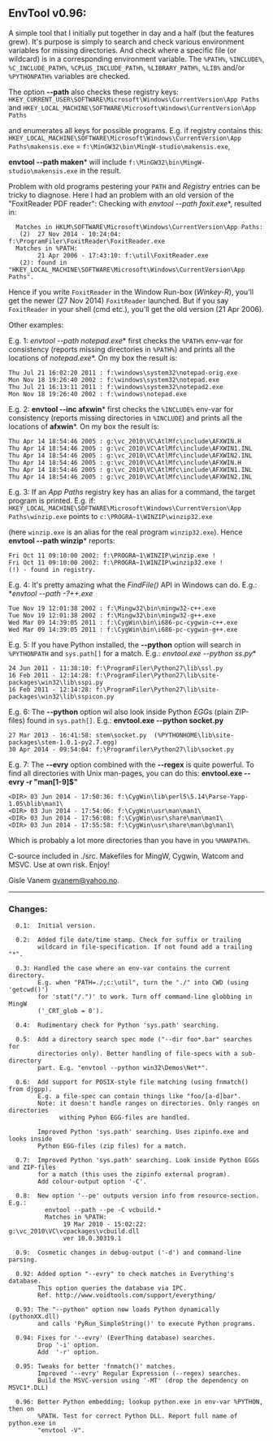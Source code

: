 EnvTool v0.96:
--------------

A simple tool that I initially put together in day and a half (but the
features grew). It's purpose is simply to search and check various environment
variables for missing directories. And check where a specific file (or wildcard)
is in a corresponding environment variable. The `%PATH%`, `%INCLUDE%`,
`%C_INCLUDE_PATH%`, `%CPLUS_INCLUDE_PATH%`, `%LIBRARY_PATH%`, `%LIB%` and/or
`%PYTHONPATH%` variables are checked.

The option **--path** also checks these registry keys:
  `HKEY_CURRENT_USER\SOFTWARE\Microsoft\Windows\CurrentVersion\App Paths` and
  `HKEY_LOCAL_MACHINE\SOFTWARE\Microsoft\Windows\CurrentVersion\App Paths`

and enumerates all keys for possible programs. E.g. if registry contains this:
  `HKEY_LOCAL_MACHINE\SOFTWARE\Microsoft\Windows\CurrentVersion\App Paths\makensis.exe` =
   `f:\MinGW32\bin\MingW-studio\makensis.exe`,

**envtool --path maken*** will include `f:\MinGW32\bin\MingW-studio\makensis.exe`
in the result.

Problem with old programs pestering your `PATH` and *Registry* entries can be tricky
to diagnose. Here I had an problem with an old version of the "FoxitReader PDF reader":
Checking with **envtool --path foxit*.exe**, resulted in:
```
  Matches in HKLM\SOFTWARE\Microsoft\Windows\CurrentVersion\App Paths:
   (2)  27 Nov 2014 - 10:24:04: f:\ProgramFiler\FoxitReader\FoxitReader.exe
  Matches in %PATH:
        21 Apr 2006 - 17:43:10: f:\util\FoxitReader.exe
   (2): found in "HKEY_LOCAL_MACHINE\SOFTWARE\Microsoft\Windows\CurrentVersion\App Paths".
```

Hence if you write `FoxitReader` in the Window Run-box (*Winkey-R*), you'll get the
newer (27 Nov 2014) `FoxitReader` launched. But if you say `FoxitReader` in your shell
(cmd etc.), you'll get the old version (21 Apr 2006).

Other examples:

 E.g. 1: **envtool --path notepad*.exe** first checks the `%PATH%` env-var
 for consistency (reports missing directories in `%PATH%`) and prints
 all the locations of **notepad*.exe**. On my box the result is:
```
Thu Jul 21 16:02:20 2011 : f:\windows\system32\notepad-orig.exe
Mon Nov 18 19:26:40 2002 : f:\windows\system32\notepad.exe
Thu Jul 21 16:13:11 2011 : f:\windows\system32\notepad2.exe
Mon Nov 18 19:26:40 2002 : f:\windows\notepad.exe
```

E.g. 2: **envtool --inc afxwin*** first checks the `%INCLUDE%` env-var
for consistency (reports missing directories in `%INCLUDE`) and prints
all the locations of **afxwin***. On my box the result is:
```
Thu Apr 14 18:54:46 2005 : g:\vc_2010\VC\AtlMfc\include\AFXWIN.H
Thu Apr 14 18:54:46 2005 : g:\vc_2010\VC\AtlMfc\include\AFXWIN1.INL
Thu Apr 14 18:54:46 2005 : g:\vc_2010\VC\AtlMfc\include\AFXWIN2.INL
Thu Apr 14 18:54:46 2005 : g:\vc_2010\VC\AtlMfc\include\AFXWIN.H
Thu Apr 14 18:54:46 2005 : g:\vc_2010\VC\AtlMfc\include\AFXWIN1.INL
Thu Apr 14 18:54:46 2005 : g:\vc_2010\VC\AtlMfc\include\AFXWIN2.INL
```

E.g. 3: If an *App Paths* registry key has an alias for a command, the target
program is printed. E.g. if:
`HKEY_LOCAL_MACHINE\SOFTWARE\Microsoft\Windows\CurrentVersion\App Paths\winzip.exe`
points to `c:\PROGRA~1\WINZIP\winzip32.exe`

(here `winzip.exe` is an alias for the real program `winzip32.exe`). Hence
**envtool --path winzip*** reports:
```
Fri Oct 11 09:10:00 2002: f:\PROGRA~1\WINZIP\winzip.exe !
Fri Oct 11 09:10:00 2002: f:\PROGRA~1\WINZIP\winzip32.exe !
(!) - found in registry.
```

E.g. 4: It's pretty amazing what the *FindFile()* API in Windows can do. E.g.:
**envtool --path *-?++.exe**
```
Tue Nov 19 12:01:38 2002 : f:\Mingw32\bin\mingw32-c++.exe
Tue Nov 19 12:01:38 2002 : f:\Mingw32\bin\mingw32-g++.exe
Wed Mar 09 14:39:05 2011 : f:\CygWin\bin\i686-pc-cygwin-c++.exe
Wed Mar 09 14:39:05 2011 : f:\CygWin\bin\i686-pc-cygwin-g++.exe
```

E.g. 5: If you have Python installed, the **--python** option will search in
`%PYTHONPATH` and `sys.path[]` for a match. E.g.:
**envtool.exe --python ss*.py**
```
24 Jun 2011 - 11:38:10: f:\ProgramFiler\Python27\lib\ssl.py
16 Feb 2011 - 12:14:28: f:\ProgramFiler\Python27\lib\site-packages\win32\lib\sspi.py
16 Feb 2011 - 12:14:28: f:\ProgramFiler\Python27\lib\site-packages\win32\lib\sspicon.py
```

E.g. 6: The **--python** option wil also look inside Python *EGG*s (plain ZIP-files) found
in `sys.path[]`. E.g.:
**envtool.exe --python socket.py**
```
27 Mar 2013 - 16:41:58: stem\socket.py  (%PYTHONHOME\lib\site-packages\stem-1.0.1-py2.7.egg)
30 Apr 2014 - 09:54:04: f:\Programfiler\Python27\lib\socket.py
```

E.g. 7: The **--evry** option combined with the **--regex** is quite powerful. To find
all directories with Unix man-pages, you can do this:
**envtool.exe --evry -r "man[1-9]$"**
```
<DIR> 03 Jun 2014 - 17:50:36: f:\CygWin\lib\perl5\5.14\Parse-Yapp-1.05\blib\man1\
<DIR> 03 Jun 2014 - 17:54:06: f:\CygWin\usr\man\man1\
<DIR> 03 Jun 2014 - 17:56:08: f:\CygWin\usr\share\man\man1\
<DIR> 03 Jun 2014 - 17:55:58: f:\CygWin\usr\share\man\bg\man1\
```

Which is probably a lot more directories than you have in you `%MANPATH%`.


C-source included in ./src. Makefiles for MingW, Cygwin, Watcom and MSVC. Use at own
risk. Enjoy!

  Gisle Vanem <gvanem@yahoo.no>.

---------------------------------------------------------------

### Changes:
```
  0.1:  Initial version.

  0.2:  Added file date/time stamp. Check for suffix or trailing
        wildcard in file-specification. If not found add a trailing "*".

  0.3: Handled the case where an env-var contains the current directory.
        E.g. when "PATH=./;c:\util", turn the "./" into CWD (using 'getcwd()')
        for 'stat("/.")' to work. Turn off command-line globbing in MingW
        ('_CRT_glob = 0').

  0.4:  Rudimentary check for Python 'sys.path' searching.

  0.5:  Add a directory search spec mode ("--dir foo*.bar" searches for
        directories only). Better handling of file-specs with a sub-directory
        part. E.g. "envtool --python win32\Demos\Net*".

  0.6:  Add support for POSIX-style file matching (using fnmatch() from djgpp).
        E.g. a file-spec can contain things like "foo/[a-d]bar".
        Note: it doesn't handle ranges on directories. Only ranges on directories
              withing Pyhon EGG-files are handled.

        Improved Python 'sys.path' searching. Uses zipinfo.exe and looks inside
        Python EGG-files (zip files) for a match.

  0.7:  Improved Python 'sys.path' searching. Look inside Python EGGs and ZIP-files
        for a match (this uses the zipinfo external program).
        Add colour-output option '-C'.

  0.8:  New option '--pe' outputs version info from resource-section. E.g.:
          envtool --path --pe -C vcbuild.*
          Matches in %PATH:
               19 Mar 2010 - 15:02:22: g:\vc_2010\VC\vcpackages\vcbuild.dll
               ver 10.0.30319.1

  0.9:  Cosmetic changes in debug-output ('-d') and command-line parsing.

  0.92: Added option "--evry" to check matches in Everything's database.
        This option queries the database via IPC.
        Ref. http://www.voidtools.com/support/everything/

  0.93: The "--python" option now loads Python dynamically (pythonXX.dll)
        and calls 'PyRun_SimpleString()' to execute Python programs.

  0.94: Fixes for '--evry' (EverThing database) searches.
        Drop '-i' option.
        Add  '-r' option.

  0.95: Tweaks for better 'fnmatch()' matches.
        Improved '--evry' Regular Expression (--regex) searches.
        Build the MSVC-version using '-MT' (drop the dependency on MSVC1*.DLL)

  0.96: Better Python embedding; lookup python.exe in env-var %PYTHON, then on
        %PATH. Test for correct Python DLL. Report full name of python.exe in
        "envtool -V".

```